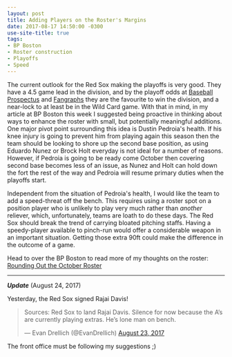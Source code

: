 ```yaml
---
layout: post
title: Adding Players on the Roster's Margins
date: 2017-08-17 14:50:00 -0300
use-site-title: true
tags:
- BP Boston
- Roster construction
- Playoffs
- Speed
---
```


The current outlook for the Red Sox making the playoffs is very good. They have a 4.5 game lead in the division, and by the 
playoff odds at <a href = "http://www.baseballprospectus.com/odds/" target = "_blank"> Baseball Prospectus</a> and <a href = "http://www.fangraphs.com/coolstandings.aspx" target = "_blank"> Fangraphs</a> 
they are the favourite to win the division, and a near-lock to at least be in the Wild Card game. With that in mind, in my 
article at BP Boston this week I suggested being proactive in thinking about ways to enhance the roster with small, but 
potentially meaningful additions. One major pivot point surrounding this idea is Dustin Pedroia's health. If his knee injury 
is going to prevent him from playing again this season then the team should be looking to shore up the second base position, 
as using Eduardo Nunez or Brock Holt everyday is not ideal for a number of reasons. However, if Pedroia is going to be ready 
come October then covering second base becomes less of an issue, as Nunez and Holt can hold down the fort the rest of the way 
and Pedroia will resume primary duties when the playoffs start.

Independent from the situation of Pedroia's health, I would like the team to add a speed-threat off the bench. This requires 
using a roster spot on a position player who is unlikely to play very much rather than *another* reliever, which, unfortunately, 
teams are loath to do these days. The Red Sox should break the trend of carrying bloated pitching staffs. Having a speedy-player 
available to pinch-run would offer a considerable weapon in an important situation. Getting those extra 90ft could make the 
difference in the outcome of a game.

Head to over the BP Boston to read more of my thoughts on the roster: <a href = "http://boston.locals.baseballprospectus.com/2017/08/15/rounding-out-the-october-roster/" target = "_blank"> Rounding Out the October Roster</a>

***

*__Update__* (August 24, 2017)

Yesterday, the Red Sox signed Rajai Davis! 

<blockquote class="twitter-tweet tw-align-center"><p>Sources: Red Sox to land Rajai Davis. Silence for now because the A’s are currently playing extras. He’s lone man on bench.</p>&mdash; Evan Drellich (@EvanDrellich) <a href="https://twitter.com/EvanDrellich/status/900495966960320514" target = "_blank">August 23, 2017</a></blockquote>
<script async src="//platform.twitter.com/widgets.js" charset="utf-8"></script>

The front office must be following my suggestions ;)